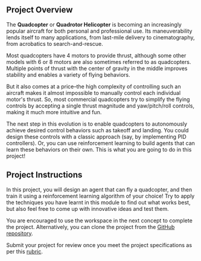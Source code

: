 ## Project Overview
The **Quadcopter** or **Quadrotor Helicopter** is becoming an increasingly popular aircraft for both personal and professional use. Its maneuverability lends itself to many applications, from last-mile delivery to cinematography, from acrobatics to search-and-rescue.

Most quadcopters have 4 motors to provide thrust, although some other models with 6 or 8 motors are also sometimes referred to as quadcopters. Multiple points of thrust with the center of gravity in the middle improves stability and enables a variety of flying behaviors.

But it also comes at a price–the high complexity of controlling such an aircraft makes it almost impossible to manually control each individual motor's thrust. So, most commercial quadcopters try to simplify the flying controls by accepting a single thrust magnitude and yaw/pitch/roll controls, making it much more intuitive and fun.

The next step in this evolution is to enable quadcopters to autonomously achieve desired control behaviors such as takeoff and landing. You could design these controls with a classic approach (say, by implementing PID controllers). Or, you can use reinforcement learning to build agents that can learn these behaviors on their own. This is what you are going to do in this project!

## Project Instructions
In this project, you will design an agent that can fly a quadcopter, and then train it using a reinforcement learning algorithm of your choice! Try to apply the techniques you have learnt in this module to find out what works best, but also feel free to come up with innovative ideas and test them.

You are encouraged to use the workspace in the next concept to complete the project. Alternatively, you can clone the project from the [GitHub repository](https://github.com/udacity/RL-Quadcopter-2).

Submit your project for review once you meet the project specifications as per this [rubric](https://review.udacity.com/#!/rubrics/1189/view).

